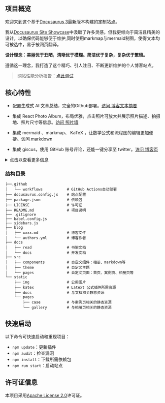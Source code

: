 ## 项目概览

欢迎来到这个基于[Docusaurus 3](https://docusaurus.io/)最新版本构建的定制站点。

我从[Docusaurus Site Showcase](https://docusaurus.io/showcase)中汲取了许多灵感，但我更倾向于简洁且精美的设计，以确保代码能够便于维护,同时使用markmap与mermaid制图，使得文本均可被选中，易于被网页翻译。

**设计理念：美丽优于丑陋，清晰优于模糊。简洁优于复杂，复杂优于繁琐。**

遵循这一理念，我打造了这个精巧、引人注目、不断更新维护的个人博客站点。

> 网站性能分析报告：[点此测试](https://pagespeed.web.dev/)

## 核心特性

- 配置生成式 AI 文章总结，完全的Github部署。[访问 博客文本摘要](https://jiangmiemie.com/blog/2024/1/31/)

- 集成 React Photo Album，布局优雅，点击照片可放大并展示照片描述、拍摄地、照片尺寸等信息。[访问 照片墙](https://jiangmiemie.com/gallery/)

- 集成 mermaid 、markmap、 KaTeX ，让数学公式和流程图的编辑更加便捷。[访问 markdown](https://jiangmiemie.com/docs/编程外的基础/Markdown/)

- 集成 giscus，使用 GitHub 账号评论，还能一键分享至 twitter。[访问 博客页](https://jiangmiemie.com/blog/)

<details>
  <summary>点击以查看更多信息</summary>

- 集成 infinum，轻松创建个人案例页，优雅展示个人作品。[访问 个案页](https://jiangmiemie.com/case/)

- RSS 订阅，支持博客的 RSS 订阅。访问[访问 RSS](https://jiangmiemie.com/blog/rss.xml)即可订阅。

- 支持生成静态站点，托管至 GitHub Page。[查看 workflows](.github\workflows\updata.yml)

- Algolia 全局搜索，支持站内搜索，帮助你快速找到所需内容，如需配置可在`docusaurus.config.js`中搜索`Algolia`。

- Google Analytics，可查看网站访问情况，如需配置可在`docusaurus.config.js`中搜索`gtag`。

- 公告栏 (announcementBar)，允许在设置一个公告，如需配置可在`docusaurus.config.js`中搜索`announcementBar`。

- 自动明暗模式切换，评论组件、画布、相册都实现了明暗优化。如允许用户主动切换，可在`docusaurus.config.js`中搜索`明暗切换按钮`。

- PWA (Progressive Web App)，让使用网页像使用原生应用一样，可在`docusaurus.config.js`中搜索`pwa`。

</details>

### 结构目录

```
├──.github
│   └── workflows           # GitHub Actions自动部署
├── docusaurus.config.js    # 站点配置
├── package.json            # 依赖包
├── LICENSE                 # 许可证
├── README.md               # 项目说明
├── .gitignore
├── babel.config.js
├── sidebars.js
├── blog
│   ├── xxxx.md             # 博客文件
│   └── authors.yml         # 博客作者
├── docs
│   ├── read                # 书架文档
│   └── docs                # 开发文档
├── src
│   ├── components          # 自定义组件：相册、markdown等
│   ├── theme               # 自定义主题
│   └── pages               # 自定义页面：首页、案例页、相册页等
└── static
    ├── img                 # 公用图片
    ├── katex               # Latext 公式插件所需资源
    ├── docs                # 与文档相关静态资源
    └── pages
        ├── case            # 与案例页相关的静态资源
        └── gallery         # 与相册页相关的静态资源
```

## 快速启动

以下命令可快速启动和重现项目：

- `npm update`：更新插件
- `npm audit`：检查漏洞
- `npm install`：下载所需依赖包
- `npm run start`：启动站点

## 许可证信息

本项目采用[Apache License 2.0](LICENSE)许可证。